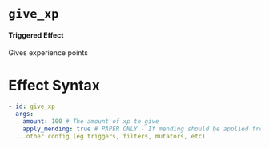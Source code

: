 # `give_xp`
#### Triggered Effect

Gives experience points

# Effect Syntax
```yaml
- id: give_xp
  args:
    amount: 100 # The amount of xp to give
    apply_mending: true # PAPER ONLY - If mending should be applied from the xp
  ...other config (eg triggers, filters, mutators, etc)
```